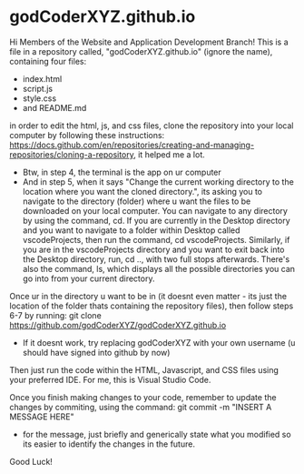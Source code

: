 # godCoderXYZ.github.io
Hi Members of the Website and Application Development Branch! This is a file in a repository called, "godCoderXYZ.github.io" (ignore the name), containing four files:
- index.html
- script.js
- style.css
- and README.md

in order to edit the html, js, and css files, clone the repository into your local computer by following these instructions: https://docs.github.com/en/repositories/creating-and-managing-repositories/cloning-a-repository, it helped me a lot.

- Btw, in step 4, the terminal is the app on ur computer
- And in step 5, when it says "Change the current working directory to the location where you want the cloned directory.", its asking you to navigate to the directory (folder) where u want the files to be downloaded on your local computer. You can navigate to any directory by using the command, cd. If you are currently in the Desktop directory and you want to navigate to a folder within Desktop called vscodeProjects, then run the command, cd vscodeProjects. Similarly, if you are in the vscodeProjects directory and you want to exit back into the Desktop directory, run, cd .., with two full stops afterwards. There's also the command, ls, which displays all the possible directories you can go into from your current directory.

Once ur in the directory u want to be in (it doesnt even matter - its just the location of the folder thats containing the repository files), then follow steps 6-7 by running:
git clone https://github.com/godCoderXYZ/godCoderXYZ.github.io
- If it doesnt work, try replacing godCoderXYZ with your own username (u should have signed into github by now)

Then just run the code within the HTML, Javascript, and CSS files using your preferred IDE. For me, this is Visual Studio Code.

Once you finish making changes to your code, remember to update the changes by commiting, using the command:
git commit -m "INSERT A MESSAGE HERE"
- for the message, just briefly and generically state what you modified so its easier to identify the changes in the future.

Good Luck!

